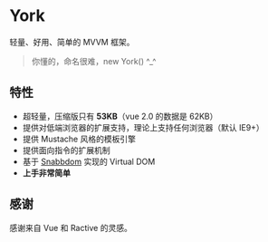 # York

轻量、好用、简单的 MVVM 框架。

> 你懂的，命名很难，new York() ^_^

## 特性

* 超轻量，压缩版只有 **53KB**（vue 2.0 的数据是 62KB）
* 提供对低端浏览器的扩展支持，理论上支持任何浏览器（默认 IE9+）
* 提供 Mustache 风格的模板引擎
* 提供面向指令的扩展机制
* 基于 [Snabbdom](https://github.com/snabbdom/snabbdom) 实现的 Virtual DOM
* **上手非常简单**

## 感谢

感谢来自 Vue 和 Ractive 的灵感。